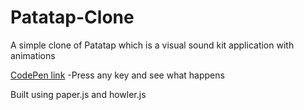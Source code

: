 # Patatap-Clone
A simple clone of Patatap which is a visual sound kit application with animations

[CodePen link](https://codepen.io/ross-svh-code/full/JverjV/)
-Press any key and see what happens

Built using paper.js and howler.js
